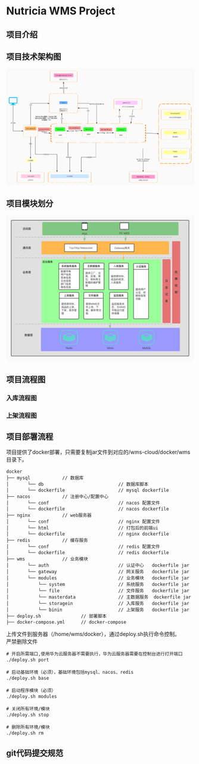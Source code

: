 # Nutricia WMS Project  

## 项目介绍  


## 项目技术架构图   
![技术架构](images/technical-architecture.jpg)

## 项目模块划分  
![模块划分](images/system-module-design.jpg)

## 项目流程图  

### 入库流程图  

### 上架流程图  



## 项目部署流程  
项目提供了docker部署，只需要复制jar文件到对应的/wms-cloud/docker/wms目录下。  
```textmate
docker
├── mysql            // 数据库
│       └── db                            // 数据库脚本
│       └── dockerfile                    // mysql dockerfile
├── nacos            // 注册中心/配置中心
│       └── conf                          // nacos 配置文件
│       └── dockerfile                    // nacos dockerfile
├── nginx            // web服务器
│       └── conf                          // nginx 配置文件
│       └── html                          // 打包后的前端ui
│       └── dockerfile                    // nginx dockerfile
├── redis            // 缓存服务
│       └── conf                          // redis 配置文件
│       └── dockerfile                    // redis dockerfile
├── wms              // 业务模块
│       └── auth                          // 认证中心   dockerfile jar
│       └── gateway                       // 网关服务   dockerfile jar
│       └── modules                       // 业务模块   dockerfile jar
│           └── system                    // 系统服务   dockerfile jar
│           └── file                      // 文件服务   dockerfile jar
│           └── masterdata                // 主数据服务  dockerfile jar
│           └── storagein                 // 入库服务   dockerfile jar
│           └── binin                     // 上架服务   dockerfile jar
├── deploy.sh               // 部署脚本
├── docker-compose.yml      // docker-compose
```  
上传文件到服务器（/home/wms/docker），通过deploy.sh执行命令控制。  
严禁删除文件  

```shell
# 开启所需端口,使用华为云服务器不需要执行，华为云服务器需要在控制台进行打开端口
./deploy.sh port

# 启动基础环境（必须），基础环境包括mysql、nacos、redis
./deploy.sh base

# 启动程序模块（必须）
./deploy.sh modules

# 关闭所有环境/模块
./deploy.sh stop

# 删除所有环境/模块
./deploy.sh rm
```  




## git代码提交规范  






